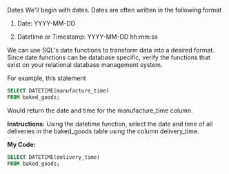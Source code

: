 Dates
We'll begin with dates. Dates are often written in the following format

1. Date: YYYY-MM-DD

2. Datetime or Timestamp: YYYY-MM-DD hh:mm:ss

We can use SQL's date functions to transform data into a desired format. Since date functions can be database specific, verify the functions that exist on your relational database management system.

For example, this statement
```sql
SELECT DATETIME(manufacture_time)
FROM baked_goods;
```
Would return the date and time for the manufacture_time column.

**Instructions:**
Using the datetime function, select the date and time of all deliveries in the baked_goods table using the column delivery_time.

**My Code:**
```sql
SELECT DATETIME(delivery_time)
FROM baked_goods;
```
